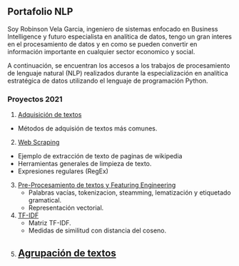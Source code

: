 ## Portafolio NLP

Soy Robinson Vela Garcia, ingeniero de sistemas enfocado en Business Intelligence y futuro especialista en analítica de datos, tengo un gran interes en el procesamiento de datos y en como se pueden convertir en información importante en cualquier sector economico y social.

A continuación, se encuentran los accesos a los trabajos de procesamiento de lenguaje natural (NLP) realizados durante la especialización en analítica estratégica de datos utilizando el lenguaje de programación Python.

### Proyectos 2021
1. [Adquisición de textos](https://github.com/RobinsonVelaG/NLP/blob/main/taller2.ipynb)
  - Métodos de adquisión de textos más comunes.
2. [Web Scraping](https://github.com/RobinsonVelaG/NLP/blob/main/taller3.ipynb)
  - Ejemplo de extracción de texto de paginas de wikipedia
- Herramientas generales de limpieza de texto.
 - Expresiones regulares (RegEx)
3. [Pre-Procesamiento de textos y Featuring Engineering](https://github.com/RobinsonVelaG/NLP/blob/main/taller4.ipynb)
   - Palabras vacías, tokenizacion, steamming, lematización y etiquetado gramatical.
   - Representación vectorial.
4. [TF-IDF](https://github.com/RobinsonVelaG/NLP/blob/main/taller5.ipynb)
   - Matriz TF-IDF.
   - Medidas de similitud con distancia del coseno.
5. [Agrupación de textos](https://github.com/RobinsonVelaG/NLP/blob/main/taller8.ipynb)
   - 

